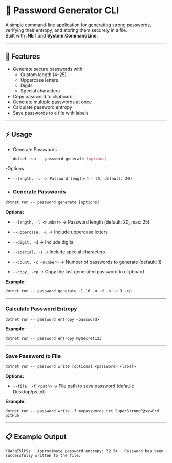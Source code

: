 # 🔑 Password Generator CLI

A simple command-line application for generating strong passwords, verifying their entropy, and storing them securely in a file.  
Built with **.NET** and **System.CommandLine**.

---

## 🚀 Features
- Generate secure passwords with:
  - Custom length (4–25)
  - Uppercase letters
  - Digits
  - Special characters
- Copy password to clipboard
- Generate multiple passwords at once
- Calculate password entropy
- Save passwords to a file with labels

---

## ⚡ Usage
- Generate Passwords
  ```bash
  dotnet run -- password generate [options]
-Options
  - `--length, -l -> Password length(4 - 25, default: 20)`

  - ### Generate Passwords

`dotnet run -- password generate [options]`

**Options:**

- `--length, -l <number>` → Password length (default: 20, max: 25)
    
- `--uppercase, -u` → Include uppercase letters
    
- `--digit, -d` → Include digits
    
- `--special, -s` → Include special characters
    
- `--count, -c <number>` → Number of passwords to generate (default: 1)
    
- `--copy, -cp` → Copy the last generated password to clipboard
    

**Example:**

`dotnet run -- password generate -l 16 -u -d -s -c 3 -cp`

---

### Calculate Password Entropy

`dotnet run -- password entropy <password>`

**Example:**

`dotnet run -- password entropy My$ecret123`

---

### Save Password to File

`dotnet run -- password write [options] <password> <label>`

**Options:**

- `--file, -f <path>` → File path to save password (default: Desktop/ps.txt)
    

**Example:**

`dotnet run -- password write -f mypasswords.txt SuperStrongP@ssw0rd GitHub`

---

## 📋 Example Output

`K8a!qT5lP9s | Approximate password entropy: 72.54 | Password has been successfully written to the file.`

